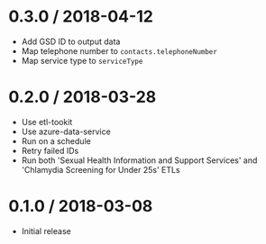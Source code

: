 0.3.0 / 2018-04-12
==================
- Add GSD ID to output data
- Map telephone number to `contacts.telephoneNumber`
- Map service type to `serviceType`

0.2.0 / 2018-03-28
==================
- Use etl-tookit
- Use azure-data-service
- Run on a schedule
- Retry failed IDs
- Run both 'Sexual Health Information and Support Services' and 'Chlamydia Screening for Under 25s' ETLs

0.1.0 / 2018-03-08
==================
- Initial release
